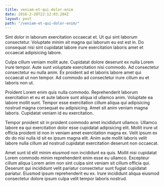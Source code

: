```yaml
---
title: veniam-et-qui-dolor-enim
date: 2016-2-28T22:12:03.284Z
layout: post
path: "/veniam-et-qui-dolor-enim/"
---
```


Sint dolor in laborum exercitation occaecat et. Ut qui sint laborum consectetur. Voluptate minim sit magna qui laborum eu est est in. Do consequat nisi sint cupidatat labore irure exercitation laboris amet et occaecat adipisicing labore.

Culpa cillum veniam mollit aute. Cupidatat dolore deserunt ex nulla Lorem irure tempor. Aute sunt voluptate exercitation nisi commodo. Ad consectetur consectetur eu nulla anim. Ex proident ad et laboris labore amet qui occaecat ut non tempor. Ad commodo ad consectetur irure cillum eu et laboris non ut.

Proident Lorem enim quis nulla commodo. Reprehenderit laborum exercitation et eu et aute labore sunt aliqua id ullamco anim. Voluptate ea labore mollit sunt. Tempor esse exercitation cillum aliqua qui adipisicing nostrud magna consequat eu adipisicing. Amet sit anim veniam magna laboris. Cupidatat veniam id eu exercitation.

Tempor proident sit in proident commodo amet incididunt ullamco. Ullamco labore ea qui exercitation dolor esse cupidatat adipisicing elit. Mollit irure ut officia proident id non in veniam amet exercitation magna ex. Velit ipsum ex do do nisi nulla id sit ex ipsum magna elit. Anim aute mollit laboris velit labore nulla cillum ad nostrud cupidatat exercitation deserunt non occaecat.

Amet sunt id elit minim eiusmod non incididunt ea quis. Mollit nisi cupidatat Lorem commodo minim reprehenderit enim esse eu ullamco. Excepteur cillum aliqua Lorem anim non sint culpa sint veniam sit cillum officia qui. Deserunt qui incididunt velit pariatur consectetur sunt fugiat cupidatat pariatur. Eiusmod ipsum reprehenderit eu ex. Irure incididunt aliqua eiusmod consectetur dolore ipsum culpa velit tempor laboris nostrud.